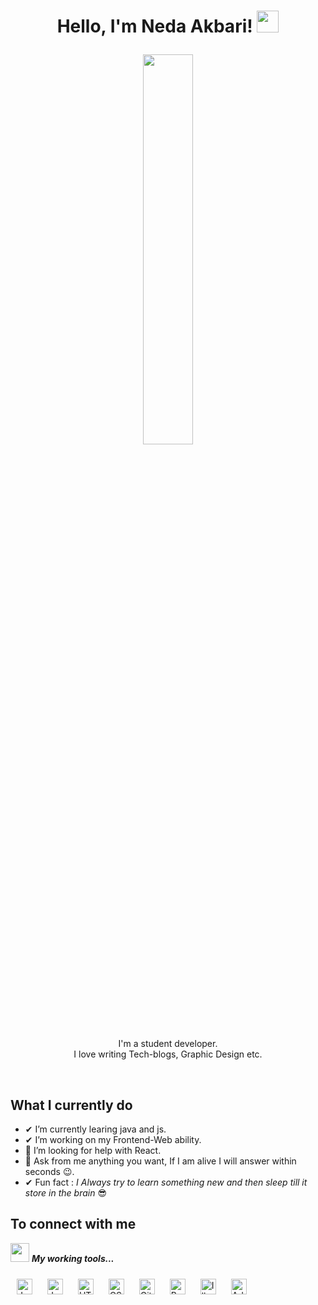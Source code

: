 <h1><p align="center">Hello, I'm Neda Akbari! <a href="https://rahulmahesh.me/"><img src="https://media.giphy.com/media/hvRJCLFzcasrR4ia7z/giphy.gif" width="35px"></h1></a></p>

<p align="center" ><img 
 src="https://upliftcorrect.com/wp-content/uploads/2021/08/55537-girl-on-computer-with-idea.gif" width="40%"/></p>

<p align="center">I'm a student developer.<br> I love writing Tech-blogs, Graphic Design etc.<br></p><br/>

<summary><h2> What I currently do</h2></summary>

- ✔ I’m currently learing java and js.
- ✔ I’m working on my Frontend-Web ability.
- 🤔 I’m looking for help with React.
- 💬 Ask from me anything you want, If I am alive I will answer within seconds 😉. 
- ✔ Fun fact : *I Always try to learn something new and then sleep till it store in the brain* 😎<br>
<summary><h2> To connect with me</h2></summary>


<img src="https://media.giphy.com/media/iY8CRBdQXODJSCERIr/giphy.gif" width="30px">&nbsp;***My working tools...***
<p align="left">
<div >  
 <img style="margin: 10px" src="https://profilinator.rishav.dev/skills-assets/java-original-wordmark.svg" alt="Java" height="25" />  
<img style="margin: 10px" src="https://profilinator.rishav.dev/skills-assets/javascript-original.svg" alt="JavaScript" height="25" />  
<img style="margin: 10px" src="https://profilinator.rishav.dev/skills-assets/html5-original-wordmark.svg" alt="HTML5" height="25" />  
<img style="margin: 10px" src="https://profilinator.rishav.dev/skills-assets/css3-original-wordmark.svg" alt="CSS3" height="25" />  
<img style="margin: 10px" src="https://profilinator.rishav.dev/skills-assets/git-scm-icon.svg" alt="Git" height="25" />  
<img style="margin: 10px" src="https://profilinator.rishav.dev/skills-assets/bootstrap-plain.svg" alt="Bootstrap" height="25" />  
<img style="margin: 10px" src="https://profilinator.rishav.dev/skills-assets/adobe_illustrator-icon.svg" alt="Illustrator" height="25" />  
<img style="margin: 10px" src="https://profilinator.rishav.dev/skills-assets/adobexd.png" alt="Adobe XD" height="25" />  
</div>  
